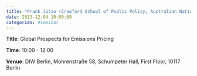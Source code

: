```yaml
---
title: "Frank Jotzo (Crawford School of Public Policy, Australian National University)"
date: 2013-12-04 10:00:00
categories: #seminar
---
```


**Title**: Global Prospects for Emissions Pricing  

**Time**: 10:00 - 12:00  

**Venue**: DIW Berlin, Mohrenstraße 58, Schumpeter Hall, First Floor, 10117 Berlin
